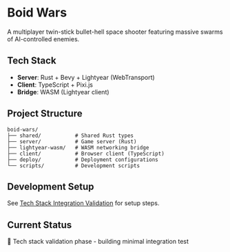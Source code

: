 # Boid Wars

A multiplayer twin-stick bullet-hell space shooter featuring massive swarms of AI-controlled enemies.

## Tech Stack
- **Server**: Rust + Bevy + Lightyear (WebTransport)
- **Client**: TypeScript + Pixi.js
- **Bridge**: WASM (Lightyear client)

## Project Structure
```
boid-wars/
├── shared/           # Shared Rust types
├── server/           # Game server (Rust)
├── lightyear-wasm/   # WASM networking bridge
├── client/           # Browser client (TypeScript)
├── deploy/           # Deployment configurations
└── scripts/          # Development scripts
```

## Development Setup
See [Tech Stack Integration Validation](tech_stack_integration_validation.md) for setup steps.

## Current Status
🚧 Tech stack validation phase - building minimal integration test